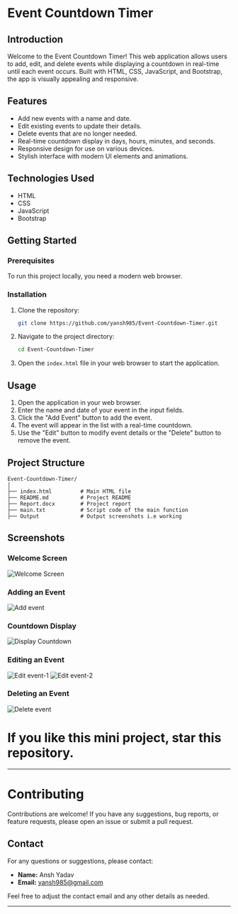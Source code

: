 # Event Countdown Timer

## Introduction
Welcome to the Event Countdown Timer! This web application allows users to add, edit, and delete events while displaying a countdown in real-time until each event occurs. Built with HTML, CSS, JavaScript, and Bootstrap, the app is visually appealing and responsive.

## Features
- Add new events with a name and date.
- Edit existing events to update their details.
- Delete events that are no longer needed.
- Real-time countdown display in days, hours, minutes, and seconds.
- Responsive design for use on various devices.
- Stylish interface with modern UI elements and animations.

## Technologies Used
- HTML
- CSS
- JavaScript
- Bootstrap

## Getting Started

### Prerequisites
To run this project locally, you need a modern web browser.

### Installation
1. Clone the repository:
    ```bash
    git clone https://github.com/yansh985/Event-Countdown-Timer.git
    ```

2. Navigate to the project directory:
    ```bash
    cd Event-Countdown-Timer
    ```

3. Open the `index.html` file in your web browser to start the application.

## Usage
1. Open the application in your web browser.
2. Enter the name and date of your event in the input fields.
3. Click the "Add Event" button to add the event.
4. The event will appear in the list with a real-time countdown.
5. Use the "Edit" button to modify event details or the "Delete" button to remove the event.

## Project Structure
```
Event-Countdown-Timer/
│
├── index.html         # Main HTML file
├── README.md          # Project README
├── Report.docx        # Project report
├── main.txt           # Script code of the main function
├── Output             # Output screenshots i.e working
```

## Screenshots
### Welcome Screen
![Welcome Screen](https://github.com/yansh985/Event-Countdown-Timer/assets/140264480/06caac30-5569-4212-9d9f-ff69a65cdf97)

### Adding an Event
![Add event](https://github.com/yansh985/Event-Countdown-Timer/assets/140264480/75d1fef2-0969-4624-af10-940d494deb90)

### Countdown Display
![Display Countdown](https://github.com/yansh985/Event-Countdown-Timer/assets/140264480/0d1eb864-3e3d-4cfe-9f45-58a7a8eb5f04)

### Editing an Event
![Edit event-1](https://github.com/yansh985/Event-Countdown-Timer/assets/140264480/059d09e2-6234-4a52-bb0a-fe7818275263)
![Edit event-2](https://github.com/yansh985/Event-Countdown-Timer/assets/140264480/d9860106-cce8-4f5a-a573-f48a10ff16dc)

### Deleting an Event
![Delete event](https://github.com/yansh985/Event-Countdown-Timer/assets/140264480/43141aca-2cf2-45e8-8079-fb7f41d5be01)

# If you like this mini project, star this repository.

------
# Contributing
Contributions are welcome! If you have any suggestions, bug reports, or feature requests, please open an issue or submit a pull request.

## Contact
For any questions or suggestions, please contact:
- **Name:** Ansh Yadav
- **Email:** yansh985@gmail.com

Feel free to adjust the contact email and any other details as needed.

------
